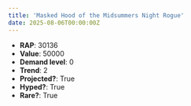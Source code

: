```yaml
---
title: 'Masked Hood of the Midsummers Night Rogue'
date: 2025-08-06T00:00:00Z
---
```

- **RAP**: 30136
- **Value**: 50000
- **Demand level**: 0
- **Trend**: 2
- **Projected?**: True
- **Hyped?**: True
- **Rare?**: True
